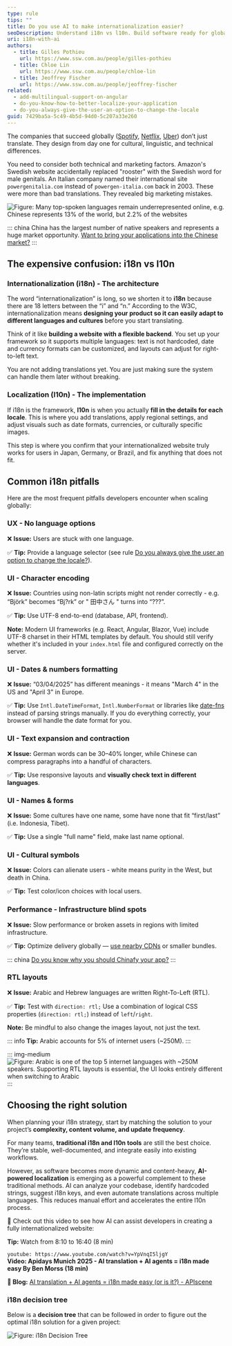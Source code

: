 ```yaml
---
type: rule
tips: ""
title: Do you use AI to make internationalization easier?
seoDescription: Understand i18n vs l10n. Build software ready for global users with tips on encoding, dates, forms, and cultural adaptation.
uri: i18n-with-ai
authors:
  - title: Gilles Pothieu
    url: https://www.ssw.com.au/people/gilles-pothieu
  - title: Chloe Lin
    url: https://www.ssw.com.au/people/chloe-lin
  - title: Jeoffrey Fischer
    url: https://www.ssw.com.au/people/jeoffrey-fischer
related:
  - add-multilingual-support-on-angular
  - do-you-know-how-to-better-localize-your-application
  - do-you-always-give-the-user-an-option-to-change-the-locale
guid: 7429ba5a-5c49-4b5d-94d0-5c207a33e260
---
```

The companies that succeed globally ([Spotify](https://www.nimdzi.com/lessons-in-localization-spotify-expanded), [Netflix](https://www.weglot.com/blog/netflixs-localization-strategy), [Uber](https://www.nimdzi.com/lessons-in-localization-uber/)) don’t just translate. They design from day one for cultural, linguistic, and technical differences.

You need to consider both technical and marketing factors. Amazon's Swedish website accidentally replaced "rooster" with the Swedish word for male genitals. An Italian company named their international site `powergenitalia.com` instead of `powergen-italia.com` back in 2003. These were more than bad translations. They revealed big marketing mistakes.

<!--endintro-->

![Figure: Many top-spoken languages remain underrepresented online, e.g. Chinese represents 13% of the world, but 2.2% of the websites](first_language_vs_web.png)

::: china
China has the largest number of native speakers and represents a huge market opportunity. [Want to bring your applications into the Chinese market?](https://www.ssw.com.au/consulting/chinafy-app)
:::

## The expensive confusion: i18n vs l10n

### Internationalization (**i18n**) - The architecture

The word “internationalization” is long, so we shorten it to **i18n** because there are 18 letters between the “i” and “n.”  According to the W3C, internationalization means **designing your product so it can easily adapt to different languages and cultures** before you start translating.  

Think of it like **building a website with a flexible backend**. You set up your framework so it supports multiple languages: text is not hardcoded, date and currency formats can be customized, and layouts can adjust for right-to-left text.  

You are not adding translations yet. You are just making sure the system can handle them later without breaking.  

### Localization (**l10n**) - The implementation

If i18n is the framework, **l10n** is when you actually **fill in the details for each locale**. This is where you add translations, apply regional settings, and adjust visuals such as date formats, currencies, or culturally specific images.  

This step is where you confirm that your internationalized website truly works for users in Japan, Germany, or Brazil, and fix anything that does not fit.

## Common i18n pitfalls

Here are the most frequent pitfalls developers encounter when scaling globally:

### UX - No language options

❌ **Issue:** Users are stuck with one language.  

✅ **Tip:** Provide a language selector (see rule [Do you always give the user an option to change the locale?](/do-you-always-give-the-user-an-option-to-change-the-locale/)).  

### UI - Character encoding

❌ **Issue:** Countries using non-latin scripts might not render correctly - e.g. “Björk” becomes “Bj?rk” or " 田中さん " turns into “???”.  

✅ **Tip:** Use UTF-8 end-to-end (database, API, frontend).  

**Note:** Modern UI frameworks (e.g. React, Angular, Blazor, Vue) include UTF-8 charset in their HTML templates by default. You should still verify whether it's included in your `index.html` file and configured correctly on the server.  
  
### UI - Dates & numbers formatting

❌ **Issue:** “03/04/2025” has different meanings - it means "March 4" in the US and "April 3" in Europe.  

✅ **Tip:** Use `Intl.DateTimeFormat`, `Intl.NumberFormat` or libraries like [date-fns](https://date-fns.org/) instead of parsing strings manually. If you do everything correctly, your browser will handle the date format for you.

### UI - Text expansion and contraction

❌ **Issue:** German words can be 30–40% longer, while Chinese can compress paragraphs into a handful of characters.  

✅ **Tip:** Use responsive layouts and **visually check text in different languages**.  

### UI - Names & forms

❌ **Issue:** Some cultures have one name, some have none that fit “first/last” (i.e. Indonesia, Tibet).  

✅ **Tip:** Use a single "full name" field, make last name optional.  

### UI - Cultural symbols

❌ **Issue:** Colors can alienate users - white means purity in the West, but death in China.  

✅ **Tip:** Test color/icon choices with local users.  

### Performance - Infrastructure blind spots

❌ **Issue:** Slow performance or broken assets in regions with limited infrastructure.  

✅ **Tip:** Optimize delivery globally — [use nearby CDNs](/use-a-cdn/) or smaller bundles.  

::: china
[Do you know why you should Chinafy your app?](/do-you-know-why-you-should-chinafy-your-app/)
:::

### RTL layouts

❌ **Issue:** Arabic and Hebrew languages are written Right-To-Left (RTL).  

✅ **Tip:** Test with `direction: rtl;` Use a combination of logical CSS properties (`direction: rtl;`) instead of `left`/`right`.  

**Note:** Be mindful to also change the images layout, not just the text.  

::: info
**Tip:** Arabic accounts for 5% of internet users (~250M).
:::

::: img-medium
![Figure: Arabic is one of the top 5 internet languages with ~250M speakers. Supporting RTL layouts is essential, the UI looks entirely different when switching to Arabic](RTL_mobile.jpg)
:::

## Choosing the right solution

When planning your i18n strategy, start by matching the solution to your project’s **complexity, content volume, and update frequency**.  

For many teams, **traditional i18n and l10n tools** are still the best choice. They’re stable, well-documented, and integrate easily into existing workflows.

However, as software becomes more dynamic and content-heavy, **AI-powered localization** is emerging as a powerful complement to these traditional methods. AI can analyze your codebase, identify hardcoded strings, suggest i18n keys, and even automate translations across multiple languages. This reduces manual effort and accelerates the entire l10n process.  

🎥 Check out this video to see how AI can assist developers in creating a fully internationalized website:

**Tip:** Watch from 8:10 to 16:40 (8 min)

`youtube: https://www.youtube.com/watch?v=YpVnqI5ljgY`  
**Video: Apidays Munich 2025 - AI translation + AI agents = i18n made easy By Ben Morss (18 min)**  

**🔗 Blog:** [AI translation + AI agents = i18n made easy (or is it?) - APIscene](https://www.apiscene.io/ai-and-apis/i-agents-i18n-translation-apis/)

### i18n decision tree

Below is a **decision tree** that can be followed in order to figure out the optimal i18n solution for a given project:

![Figure: i18n Decision Tree](i18n-decision-tree.jpg)
